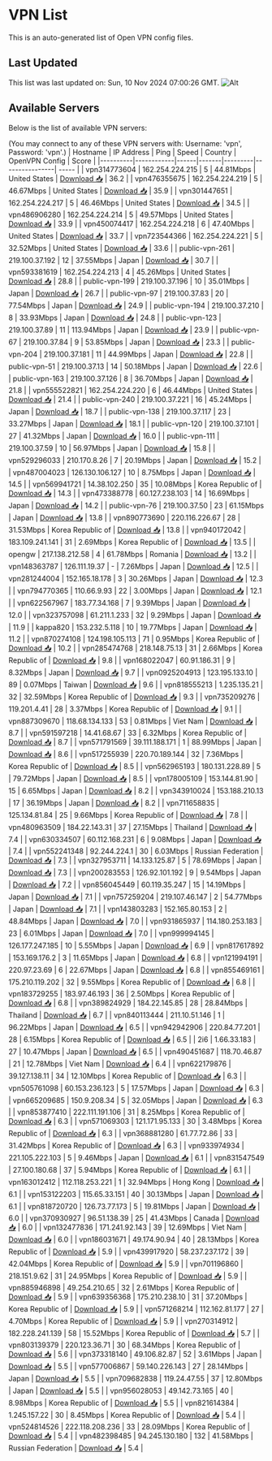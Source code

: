 # VPN List

This is an auto-generated list of Open VPN config files.

## Last Updated

This list was last updated on: Sun, 10 Nov 2024 07:00:26 GMT.
![Alt](https://repobeats.axiom.co/api/embed/186b98318ef1479477931607c1ad7d823f12451f.svg "Repobeats analytics image")

## Available Servers

Below is the list of available VPN servers:

(You may connect to any of these VPN servers with: Username: 'vpn', Password: 'vpn'.)
| Hostname | IP Address | Ping | Speed | Country | OpenVPN Config | Score |
|----------|------------|------|-------|---------|----------------| ----- |
| vpn314773604 | 162.254.224.215 | 5 | 44.81Mbps | United States | [Download 📥](./configs/server_0_US.ovpn) | 36.2 |
| vpn476355675 | 162.254.224.219 | 5 | 46.67Mbps | United States | [Download 📥](./configs/server_1_US.ovpn) | 35.9 |
| vpn301447651 | 162.254.224.217 | 5 | 46.46Mbps | United States | [Download 📥](./configs/server_2_US.ovpn) | 34.5 |
| vpn486906280 | 162.254.224.214 | 5 | 49.57Mbps | United States | [Download 📥](./configs/server_3_US.ovpn) | 33.9 |
| vpn450074417 | 162.254.224.218 | 6 | 47.40Mbps | United States | [Download 📥](./configs/server_4_US.ovpn) | 33.7 |
| vpn723544366 | 162.254.224.221 | 5 | 32.52Mbps | United States | [Download 📥](./configs/server_5_US.ovpn) | 33.6 |
| public-vpn-261 | 219.100.37.192 | 12 | 37.55Mbps | Japan | [Download 📥](./configs/server_6_JP.ovpn) | 30.7 |
| vpn593381619 | 162.254.224.213 | 4 | 45.26Mbps | United States | [Download 📥](./configs/server_7_US.ovpn) | 28.8 |
| public-vpn-199 | 219.100.37.196 | 10 | 35.01Mbps | Japan | [Download 📥](./configs/server_8_JP.ovpn) | 26.7 |
| public-vpn-97 | 219.100.37.83 | 20 | 77.54Mbps | Japan | [Download 📥](./configs/server_9_JP.ovpn) | 24.9 |
| public-vpn-194 | 219.100.37.210 | 8 | 33.93Mbps | Japan | [Download 📥](./configs/server_10_JP.ovpn) | 24.8 |
| public-vpn-123 | 219.100.37.89 | 11 | 113.94Mbps | Japan | [Download 📥](./configs/server_11_JP.ovpn) | 23.9 |
| public-vpn-67 | 219.100.37.84 | 9 | 53.85Mbps | Japan | [Download 📥](./configs/server_12_JP.ovpn) | 23.3 |
| public-vpn-204 | 219.100.37.181 | 11 | 44.99Mbps | Japan | [Download 📥](./configs/server_13_JP.ovpn) | 22.8 |
| public-vpn-51 | 219.100.37.13 | 14 | 50.18Mbps | Japan | [Download 📥](./configs/server_14_JP.ovpn) | 22.6 |
| public-vpn-163 | 219.100.37.126 | 8 | 36.70Mbps | Japan | [Download 📥](./configs/server_15_JP.ovpn) | 21.8 |
| vpn555522821 | 162.254.224.220 | 6 | 46.44Mbps | United States | [Download 📥](./configs/server_16_US.ovpn) | 21.4 |
| public-vpn-240 | 219.100.37.221 | 16 | 45.24Mbps | Japan | [Download 📥](./configs/server_17_JP.ovpn) | 18.7 |
| public-vpn-138 | 219.100.37.117 | 23 | 33.27Mbps | Japan | [Download 📥](./configs/server_18_JP.ovpn) | 18.1 |
| public-vpn-120 | 219.100.37.101 | 27 | 41.32Mbps | Japan | [Download 📥](./configs/server_19_JP.ovpn) | 16.0 |
| public-vpn-111 | 219.100.37.59 | 10 | 56.97Mbps | Japan | [Download 📥](./configs/server_20_JP.ovpn) | 15.8 |
| vpn529296033 | 210.170.8.26 | 7 | 20.19Mbps | Japan | [Download 📥](./configs/server_21_JP.ovpn) | 15.2 |
| vpn487004023 | 126.130.106.127 | 10 | 8.75Mbps | Japan | [Download 📥](./configs/server_22_JP.ovpn) | 14.5 |
| vpn569941721 | 14.38.102.250 | 35 | 10.08Mbps | Korea Republic of | [Download 📥](./configs/server_23_KR.ovpn) | 14.3 |
| vpn473388778 | 60.127.238.103 | 14 | 16.69Mbps | Japan | [Download 📥](./configs/server_24_JP.ovpn) | 14.2 |
| public-vpn-76 | 219.100.37.50 | 23 | 61.15Mbps | Japan | [Download 📥](./configs/server_25_JP.ovpn) | 13.8 |
| vpn890773690 | 220.116.226.67 | 28 | 31.53Mbps | Korea Republic of | [Download 📥](./configs/server_26_KR.ovpn) | 13.8 |
| vpn940172042 | 183.109.241.141 | 31 | 2.69Mbps | Korea Republic of | [Download 📥](./configs/server_27_KR.ovpn) | 13.5 |
| opengw | 217.138.212.58 | 4 | 61.78Mbps | Romania | [Download 📥](./configs/server_28_RO.ovpn) | 13.2 |
| vpn148363787 | 126.111.19.37 | - | 7.26Mbps | Japan | [Download 📥](./configs/server_29_JP.ovpn) | 12.5 |
| vpn281244004 | 152.165.18.178 | 3 | 30.26Mbps | Japan | [Download 📥](./configs/server_30_JP.ovpn) | 12.3 |
| vpn794770365 | 110.66.9.93 | 22 | 3.00Mbps | Japan | [Download 📥](./configs/server_31_JP.ovpn) | 12.1 |
| vpn622567967 | 183.77.34.168 | 7 | 9.39Mbps | Japan | [Download 📥](./configs/server_32_JP.ovpn) | 12.0 |
| vpn323757098 | 61.211.1.233 | 32 | 9.29Mbps | Japan | [Download 📥](./configs/server_33_JP.ovpn) | 11.9 |
| kappa820 | 153.232.5.118 | 10 | 19.77Mbps | Japan | [Download 📥](./configs/server_34_JP.ovpn) | 11.2 |
| vpn870274108 | 124.198.105.113 | 71 | 0.95Mbps | Korea Republic of | [Download 📥](./configs/server_35_KR.ovpn) | 10.2 |
| vpn285474768 | 218.148.75.13 | 31 | 2.66Mbps | Korea Republic of | [Download 📥](./configs/server_36_KR.ovpn) | 9.8 |
| vpn168022047 | 60.91.186.31 | 9 | 8.32Mbps | Japan | [Download 📥](./configs/server_37_JP.ovpn) | 9.7 |
| vpn0925204913 | 123.195.133.10 | 89 | 0.07Mbps | Taiwan | [Download 📥](./configs/server_38_TW.ovpn) | 9.6 |
| vpn818555213 | 1.235.135.21 | 32 | 32.59Mbps | Korea Republic of | [Download 📥](./configs/server_39_KR.ovpn) | 9.3 |
| vpn735209276 | 119.201.4.41 | 28 | 3.37Mbps | Korea Republic of | [Download 📥](./configs/server_40_KR.ovpn) | 9.1 |
| vpn887309670 | 118.68.134.133 | 53 | 0.81Mbps | Viet Nam | [Download 📥](./configs/server_41_VN.ovpn) | 8.7 |
| vpn591597218 | 14.41.68.67 | 33 | 6.32Mbps | Korea Republic of | [Download 📥](./configs/server_42_KR.ovpn) | 8.7 |
| vpn571791569 | 39.111.188.171 | 1 | 88.99Mbps | Japan | [Download 📥](./configs/server_43_JP.ovpn) | 8.6 |
| vpn517255939 | 220.70.189.144 | 32 | 7.36Mbps | Korea Republic of | [Download 📥](./configs/server_44_KR.ovpn) | 8.5 |
| vpn562965193 | 180.131.228.89 | 5 | 79.72Mbps | Japan | [Download 📥](./configs/server_45_JP.ovpn) | 8.5 |
| vpn178005109 | 153.144.81.90 | 15 | 6.65Mbps | Japan | [Download 📥](./configs/server_46_JP.ovpn) | 8.2 |
| vpn343910024 | 153.188.210.13 | 17 | 36.19Mbps | Japan | [Download 📥](./configs/server_47_JP.ovpn) | 8.2 |
| vpn711658835 | 125.134.81.84 | 25 | 9.66Mbps | Korea Republic of | [Download 📥](./configs/server_48_KR.ovpn) | 7.8 |
| vpn480963509 | 184.22.143.31 | 37 | 27.15Mbps | Thailand | [Download 📥](./configs/server_49_TH.ovpn) | 7.4 |
| vpn630334507 | 60.112.168.231 | 6 | 9.08Mbps | Japan | [Download 📥](./configs/server_50_JP.ovpn) | 7.4 |
| vpn552241348 | 92.244.224.1 | 30 | 6.03Mbps | Russian Federation | [Download 📥](./configs/server_51_RU.ovpn) | 7.3 |
| vpn327953711 | 14.133.125.87 | 5 | 78.69Mbps | Japan | [Download 📥](./configs/server_52_JP.ovpn) | 7.3 |
| vpn200283553 | 126.92.101.192 | 9 | 9.54Mbps | Japan | [Download 📥](./configs/server_53_JP.ovpn) | 7.2 |
| vpn856045449 | 60.119.35.247 | 15 | 14.19Mbps | Japan | [Download 📥](./configs/server_54_JP.ovpn) | 7.1 |
| vpn757259204 | 219.107.46.147 | 2 | 54.77Mbps | Japan | [Download 📥](./configs/server_55_JP.ovpn) | 7.1 |
| vpn143803283 | 152.165.80.153 | 2 | 48.84Mbps | Japan | [Download 📥](./configs/server_56_JP.ovpn) | 7.0 |
| vpn931865937 | 114.180.253.183 | 23 | 6.01Mbps | Japan | [Download 📥](./configs/server_57_JP.ovpn) | 7.0 |
| vpn999994145 | 126.177.247.185 | 10 | 5.55Mbps | Japan | [Download 📥](./configs/server_58_JP.ovpn) | 6.9 |
| vpn817617892 | 153.169.176.2 | 3 | 11.65Mbps | Japan | [Download 📥](./configs/server_59_JP.ovpn) | 6.8 |
| vpn121994191 | 220.97.23.69 | 6 | 22.67Mbps | Japan | [Download 📥](./configs/server_60_JP.ovpn) | 6.8 |
| vpn855469161 | 175.210.119.202 | 32 | 9.55Mbps | Korea Republic of | [Download 📥](./configs/server_61_KR.ovpn) | 6.8 |
| vpn183729255 | 183.97.46.193 | 36 | 2.50Mbps | Korea Republic of | [Download 📥](./configs/server_62_KR.ovpn) | 6.8 |
| vpn389824929 | 184.22.145.85 | 28 | 28.84Mbps | Thailand | [Download 📥](./configs/server_63_TH.ovpn) | 6.7 |
| vpn840113444 | 211.10.51.146 | 1 | 96.22Mbps | Japan | [Download 📥](./configs/server_64_JP.ovpn) | 6.5 |
| vpn942942906 | 220.84.77.201 | 28 | 6.15Mbps | Korea Republic of | [Download 📥](./configs/server_65_KR.ovpn) | 6.5 |
| 2i6 | 1.66.33.183 | 27 | 10.47Mbps | Japan | [Download 📥](./configs/server_66_JP.ovpn) | 6.5 |
| vpn490451687 | 118.70.46.87 | 21 | 12.78Mbps | Viet Nam | [Download 📥](./configs/server_67_VN.ovpn) | 6.4 |
| vpn622179876 | 39.127.138.11 | 34 | 12.10Mbps | Korea Republic of | [Download 📥](./configs/server_68_KR.ovpn) | 6.3 |
| vpn505761098 | 60.153.236.123 | 5 | 17.57Mbps | Japan | [Download 📥](./configs/server_69_JP.ovpn) | 6.3 |
| vpn665209685 | 150.9.208.34 | 5 | 32.05Mbps | Japan | [Download 📥](./configs/server_70_JP.ovpn) | 6.3 |
| vpn853877410 | 222.111.191.106 | 31 | 8.25Mbps | Korea Republic of | [Download 📥](./configs/server_71_KR.ovpn) | 6.3 |
| vpn571069303 | 121.171.95.133 | 30 | 3.48Mbps | Korea Republic of | [Download 📥](./configs/server_72_KR.ovpn) | 6.3 |
| vpn368881280 | 61.77.72.86 | 33 | 31.42Mbps | Korea Republic of | [Download 📥](./configs/server_73_KR.ovpn) | 6.3 |
| vpn933974934 | 221.105.222.103 | 5 | 9.46Mbps | Japan | [Download 📥](./configs/server_74_JP.ovpn) | 6.1 |
| vpn831547549 | 27.100.180.68 | 37 | 5.94Mbps | Korea Republic of | [Download 📥](./configs/server_75_KR.ovpn) | 6.1 |
| vpn163012412 | 112.118.253.221 | 1 | 32.94Mbps | Hong Kong | [Download 📥](./configs/server_76_HK.ovpn) | 6.1 |
| vpn153122203 | 115.65.33.151 | 40 | 30.13Mbps | Japan | [Download 📥](./configs/server_77_JP.ovpn) | 6.1 |
| vpn818720720 | 126.73.77.173 | 5 | 19.81Mbps | Japan | [Download 📥](./configs/server_78_JP.ovpn) | 6.0 |
| vpn370930927 | 96.51.138.39 | 25 | 41.43Mbps | Canada | [Download 📥](./configs/server_79_CA.ovpn) | 6.0 |
| vpn132477836 | 171.241.92.143 | 39 | 12.69Mbps | Viet Nam | [Download 📥](./configs/server_80_VN.ovpn) | 6.0 |
| vpn186031671 | 49.174.90.94 | 40 | 28.13Mbps | Korea Republic of | [Download 📥](./configs/server_81_KR.ovpn) | 5.9 |
| vpn439917920 | 58.237.237.172 | 39 | 42.04Mbps | Korea Republic of | [Download 📥](./configs/server_82_KR.ovpn) | 5.9 |
| vpn701196860 | 218.151.9.62 | 31 | 24.95Mbps | Korea Republic of | [Download 📥](./configs/server_83_KR.ovpn) | 5.9 |
| vpn885946898 | 49.254.210.65 | 32 | 2.61Mbps | Korea Republic of | [Download 📥](./configs/server_84_KR.ovpn) | 5.9 |
| vpn639356368 | 175.210.238.10 | 31 | 37.20Mbps | Korea Republic of | [Download 📥](./configs/server_85_KR.ovpn) | 5.9 |
| vpn571268214 | 112.162.81.177 | 27 | 4.70Mbps | Korea Republic of | [Download 📥](./configs/server_86_KR.ovpn) | 5.9 |
| vpn270314912 | 182.228.241.139 | 58 | 15.52Mbps | Korea Republic of | [Download 📥](./configs/server_87_KR.ovpn) | 5.7 |
| vpn803139379 | 220.123.36.71 | 30 | 68.34Mbps | Korea Republic of | [Download 📥](./configs/server_88_KR.ovpn) | 5.6 |
| vpn373318140 | 49.106.82.87 | 52 | 3.61Mbps | Japan | [Download 📥](./configs/server_89_JP.ovpn) | 5.5 |
| vpn577006867 | 59.140.226.143 | 27 | 28.14Mbps | Japan | [Download 📥](./configs/server_90_JP.ovpn) | 5.5 |
| vpn709682838 | 119.24.47.55 | 37 | 12.80Mbps | Japan | [Download 📥](./configs/server_91_JP.ovpn) | 5.5 |
| vpn956028053 | 49.142.73.165 | 40 | 8.98Mbps | Korea Republic of | [Download 📥](./configs/server_92_KR.ovpn) | 5.5 |
| vpn821614384 | 1.245.157.22 | 30 | 8.45Mbps | Korea Republic of | [Download 📥](./configs/server_93_KR.ovpn) | 5.4 |
| vpn524814526 | 222.118.208.236 | 33 | 28.09Mbps | Korea Republic of | [Download 📥](./configs/server_94_KR.ovpn) | 5.4 |
| vpn482398485 | 94.245.130.180 | 132 | 41.58Mbps | Russian Federation | [Download 📥](./configs/server_95_RU.ovpn) | 5.4 |
